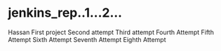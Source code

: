 # jenkins_rep..1...2...
Hassan
First project
Second attempt
Third attempt
Fourth Attempt
Fifth Attempt
Sixth Attempt
Seventh Attempt
Eighth Attempt
